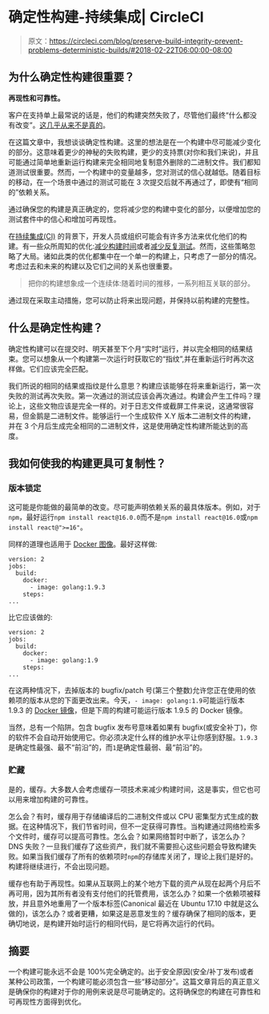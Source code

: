 # 确定性构建-持续集成| CircleCI

> 原文：<https://circleci.com/blog/preserve-build-integrity-prevent-problems-deterministic-builds/#2018-02-22T06:00:00-08:00>

## 为什么确定性构建很重要？

**再现性和可靠性。**

客户在支持单上最常说的话是，他们的构建突然失败了，尽管他们最终“什么都没有改变”。[这几乎从来不是真的](https://circleci.com/blog/troubleshooting-unexplained-build-failures-the-mysterious-case-of-nothing-changed/)。

在这篇文章中，我想谈谈确定性构建。这里的想法是在一个构建中尽可能减少变化的部分。这意味着更少的神秘的失败构建，更少的支持票(对你和我们来说)，并且可能通过简单地重新运行构建来完全相同地复制意外删除的二进制文件。我们都知道测试很重要。然而，一个构建中的变量越多，您对测试的信心就越低。随着目标的移动，在一个场景中通过的测试可能在 3 次提交后就不再通过了，即使有“相同的”依赖关系。

通过确保您的构建是真正确定的，您将减少您的构建中变化的部分，以便增加您的测试套件中的信心和增加可再现性。

在[持续集成(CI)](https://circleci.com/continuous-integration/) 的背景下，开发人员或组织可能会有许多方法来优化他们的构建。有一些众所周知的优化:[减少构建时间](https://circleci.com/blog/why-is-my-build-slow/)或者[减少反复测试](https://circleci.com/blog/using-insights-to-discover-flaky-slow-and-failed-tests/)。然而，这些策略忽略了大局。诸如此类的优化都集中在一个单一的构建上，只考虑了一部分的情况。考虑过去和未来的构建以及它们之间的关系也很重要。

> 把你的构建想象成一个连续体:随着时间的推移，一系列相互关联的部分。

通过现在采取主动措施，您可以防止将来出现问题，并保持以前构建的完整性。

## 什么是确定性构建？

确定性构建可以在提交时、明天甚至下个月“实时”运行，并以完全相同的结果结束。您可以想象从一个构建第一次运行时获取它的“指纹”,并在重新运行时再次这样做。它们应该完全匹配。

我们所说的相同的结果或指纹是什么意思？构建应该能够在将来重新运行，第一次失败的测试再次失败。第一次通过的测试应该会再次通过。构建会产生工件吗？理论上，这些文物应该是完全一样的。对于日志文件或截屏工件来说，这通常很容易，但金鹅是二进制文件。能够运行一个生成软件 X.Y 版本二进制文件的构建，并在 3 个月后生成完全相同的二进制文件，这是使用确定性构建所能达到的高度。

## 我如何使我的构建更具可复制性？

### 版本锁定

这可能是你能做的最简单的改变。尽可能声明依赖关系的最具体版本。例如，对于`npm`，最好运行`npm install react@16.0.0`而不是`npm install react@16.0`或`npm install react@">=16"`。

同样的道理也适用于 [Docker 图像](https://circleci.com/docs/custom-images/)。最好这样做:

```
version: 2
jobs:
  build:
    docker:
      - image: golang:1.9.3
    steps:
... 
```

比它应该做的:

```
version: 2
jobs:
  build:
    docker:
      - image: golang:1.9
    steps:
... 
```

在这两种情况下，去掉版本的 bugfix/patch 号(第三个整数)允许您正在使用的依赖项的版本从您的下面更改出来。今天，`- image: golang:1.9`可能运行版本 1.9.3 的 [Docker 镜像](https://circleci.com/docs/custom-images/)，但是下周的构建可能运行版本 1.9.5 的 Docker 镜像。

当然，总有一个陷阱。包含 bugfix 发布号意味着如果有 bugfix(或安全补丁)，你的软件不会自动开始使用它。你必须决定什么样的维护水平让你感到舒服。`1.9.3`是确定性最强、最不“前沿”的，而`1`是确定性最弱、最“前沿”的。

### 贮藏

是的，缓存。大多数人会考虑缓存一项技术来减少构建时间，这是事实，但它也可以用来增加构建的可靠性。

怎么会？有时，缓存用于存储编译后的二进制文件或以 CPU 密集型方式生成的数据。在这种情况下，我们节省时间，但不一定获得可靠性。当构建通过网络检索多个文件时，缓存可以提高可靠性。怎么会？如果网络暂时中断了，该怎么办？DNS 失败？一旦我们缓存了这些资产，我们就不需要担心这些问题会导致构建失败。如果当我们缓存了所有的依赖项时`npm`的存储库关闭了，理论上我们是好的。构建将继续进行，不会出现问题。

缓存也有助于再现性。如果从互联网上的某个地方下载的资产从现在起两个月后不再可用，因为其所有者没有支付他们的托管费用，该怎么办？如果一个依赖项被释放，并且意外地重用了一个版本标签(Canonical 最近在 Ubuntu 17.10 中就是这么做的)，该怎么办？或者更糟，如果这是恶意发生的？缓存确保了相同的版本，更确切地说，是构建开始时运行的相同代码，是它将再次运行的代码。

## 摘要

一个构建可能永远不会是 100%完全确定的。出于安全原因(安全/补丁发布)或者某种公司政策，一个构建可能必须包含一些“移动部分”。这篇文章背后的真正意义是确保你的构建对于你的用例来说是尽可能确定的。这将确保您的构建在可靠性和可再现性方面得到优化。
